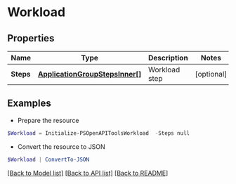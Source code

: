 # Workload
## Properties

Name | Type | Description | Notes
------------ | ------------- | ------------- | -------------
**Steps** | [**ApplicationGroupStepsInner[]**](ApplicationGroupStepsInner.md) | Workload step | [optional] 

## Examples

- Prepare the resource
```powershell
$Workload = Initialize-PSOpenAPIToolsWorkload  -Steps null
```

- Convert the resource to JSON
```powershell
$Workload | ConvertTo-JSON
```

[[Back to Model list]](../README.md#documentation-for-models) [[Back to API list]](../README.md#documentation-for-api-endpoints) [[Back to README]](../README.md)

